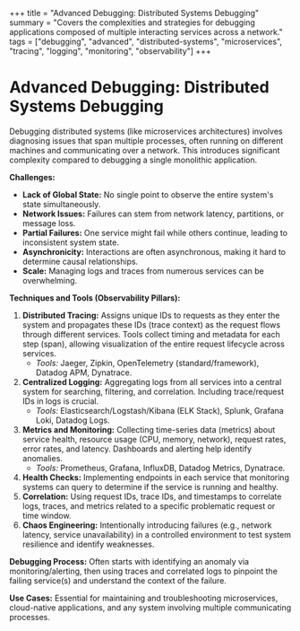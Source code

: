 +++
title = "Advanced Debugging: Distributed Systems Debugging"
summary = "Covers the complexities and strategies for debugging applications composed of multiple interacting services across a network."
tags = ["debugging", "advanced", "distributed-systems", "microservices", "tracing", "logging", "monitoring", "observability"]
+++

# Advanced Debugging: Distributed Systems Debugging

Debugging distributed systems (like microservices architectures) involves diagnosing issues that span multiple processes, often running on different machines and communicating over a network. This introduces significant complexity compared to debugging a single monolithic application.

**Challenges:**

*   **Lack of Global State:** No single point to observe the entire system's state simultaneously.
*   **Network Issues:** Failures can stem from network latency, partitions, or message loss.
*   **Partial Failures:** One service might fail while others continue, leading to inconsistent system state.
*   **Asynchronicity:** Interactions are often asynchronous, making it hard to determine causal relationships.
*   **Scale:** Managing logs and traces from numerous services can be overwhelming.

**Techniques and Tools (Observability Pillars):**

1.  **Distributed Tracing:** Assigns unique IDs to requests as they enter the system and propagates these IDs (trace context) as the request flows through different services. Tools collect timing and metadata for each step (span), allowing visualization of the entire request lifecycle across services.
    *   *Tools:* Jaeger, Zipkin, OpenTelemetry (standard/framework), Datadog APM, Dynatrace.
2.  **Centralized Logging:** Aggregating logs from all services into a central system for searching, filtering, and correlation. Including trace/request IDs in logs is crucial.
    *   *Tools:* Elasticsearch/Logstash/Kibana (ELK Stack), Splunk, Grafana Loki, Datadog Logs.
3.  **Metrics and Monitoring:** Collecting time-series data (metrics) about service health, resource usage (CPU, memory, network), request rates, error rates, and latency. Dashboards and alerting help identify anomalies.
    *   *Tools:* Prometheus, Grafana, InfluxDB, Datadog Metrics, Dynatrace.
4.  **Health Checks:** Implementing endpoints in each service that monitoring systems can query to determine if the service is running and healthy.
5.  **Correlation:** Using request IDs, trace IDs, and timestamps to correlate logs, traces, and metrics related to a specific problematic request or time window.
6.  **Chaos Engineering:** Intentionally introducing failures (e.g., network latency, service unavailability) in a controlled environment to test system resilience and identify weaknesses.

**Debugging Process:** Often starts with identifying an anomaly via monitoring/alerting, then using traces and correlated logs to pinpoint the failing service(s) and understand the context of the failure.

**Use Cases:** Essential for maintaining and troubleshooting microservices, cloud-native applications, and any system involving multiple communicating processes.